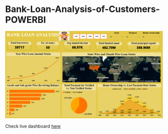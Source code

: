 # Bank-Loan-Analysis-of-Customers-POWERBI

![image](BankLoanDashboard.png)

Check live dashboard [here](https://www.novypro.com/project/bank-loan-analysis-of-customers)
